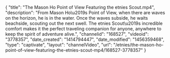 {
    "title": "The Mason Ho Point of View Featuring the etnies Scout.mp4",
    "description": "From Mason Ho\u2019s Point of View, when there are waves on the horizon, he is in the water. Once the waves subside, he waits beachside, scouting out the next swell. The etnies Scout\u2019s incredible comfort makes it the perfect traveling companion for anyone, anywhere to keep the spirit of adventure alive.",
    "channelid": "168527",
    "videoid": "3778357",
    "date_created": "1414794447",
    "date_modified": "1456359468",
    "type": "captivate",
    "layout": "channelVideo",
    "url": "\/etnies\/the-mason-ho-point-of-view-featuring-the-etnies-scout-mp4\/168527-3778357"
}
